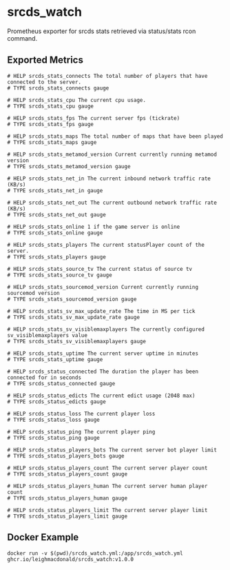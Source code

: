 # srcds_watch

Prometheus exporter for srcds stats retrieved via status/stats rcon command.

## Exported Metrics

    # HELP srcds_stats_connects The total number of players that have connected to the server.
    # TYPE srcds_stats_connects gauge

    # HELP srcds_stats_cpu The current cpu usage.
    # TYPE srcds_stats_cpu gauge
    
    # HELP srcds_stats_fps The current server fps (tickrate)
    # TYPE srcds_stats_fps gauge
    
    # HELP srcds_stats_maps The total number of maps that have been played
    # TYPE srcds_stats_maps gauge
    
    # HELP srcds_stats_metamod_version Current currently running metamod version
    # TYPE srcds_stats_metamod_version gauge
    
    # HELP srcds_stats_net_in The current inbound network traffic rate (KB/s)
    # TYPE srcds_stats_net_in gauge
    
    # HELP srcds_stats_net_out The current outbound network traffic rate (KB/s)
    # TYPE srcds_stats_net_out gauge
    
    # HELP srcds_stats_online 1 if the game server is online
    # TYPE srcds_stats_online gauge
    
    # HELP srcds_stats_players The current statusPlayer count of the server.
    # TYPE srcds_stats_players gauge
    
    # HELP srcds_stats_source_tv The current status of source tv
    # TYPE srcds_stats_source_tv gauge

    # HELP srcds_stats_sourcemod_version Current currently running sourcemod version
    # TYPE srcds_stats_sourcemod_version gauge
    
    # HELP srcds_stats_sv_max_update_rate The time in MS per tick
    # TYPE srcds_stats_sv_max_update_rate gauge
    
    # HELP srcds_stats_sv_visiblemaxplayers The currently configured sv_visiblemaxplayers value
    # TYPE srcds_stats_sv_visiblemaxplayers gauge
    
    # HELP srcds_stats_uptime The current server uptime in minutes
    # TYPE srcds_stats_uptime gauge
    
    # HELP srcds_status_connected The duration the player has been connected for in seconds
    # TYPE srcds_status_connected gauge
    
    # HELP srcds_status_edicts The current edict usage (2048 max)
    # TYPE srcds_status_edicts gauge
    
    # HELP srcds_status_loss The current player loss
    # TYPE srcds_status_loss gauge
    
    # HELP srcds_status_ping The current player ping
    # TYPE srcds_status_ping gauge
    
    # HELP srcds_status_players_bots The current server bot player limit
    # TYPE srcds_status_players_bots gauge
    
    # HELP srcds_status_players_count The current server player count
    # TYPE srcds_status_players_count gauge
    
    # HELP srcds_status_players_human The current server human player count
    # TYPE srcds_status_players_human gauge
    
    # HELP srcds_status_players_limit The current server player limit
    # TYPE srcds_status_players_limit gauge


## Docker Example

    docker run -v $(pwd)/srcds_watch.yml:/app/srcds_watch.yml ghcr.io/leighmacdonald/srcds_watch:v1.0.0